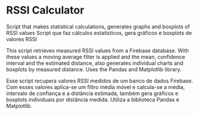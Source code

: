 # RSSI Calculator
Script that makes statistical calculations, generates graphs and boxplots of RSSI values
Script que faz cálculos estatísticos, gera gráficos e boxplots de valores RSSI

This script retrieves measured RSSI values from a Firebase database. With these values a moving average filter is applied and the mean, confidence interval and
the estimated distance, also generates individual charts and boxplots by measured distance. Uses the Pandas and Matplotlib library.

Esse script recupera valores RSSI medidos de um banco de dados Firebase. Com esses valores aplica-se um filtro média móvel e calcula-se a média, intervalo de confiança e
a distância estimada, também gera gráficos e boxplots individuais por distância medida. Utiliza a biblioteca Pandas e Matplotlib.
